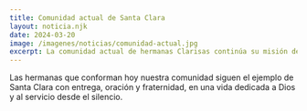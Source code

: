 ```yaml
---
title: Comunidad actual de Santa Clara
layout: noticia.njk
date: 2024-03-20
image: /imagenes/noticias/comunidad-actual.jpg
excerpt: La comunidad actual de hermanas Clarisas continúa su misión desde el corazón del convento.
---
```


Las hermanas que conforman hoy nuestra comunidad siguen el ejemplo de Santa Clara con entrega, oración y fraternidad, en una vida dedicada a Dios y al servicio desde el silencio.
